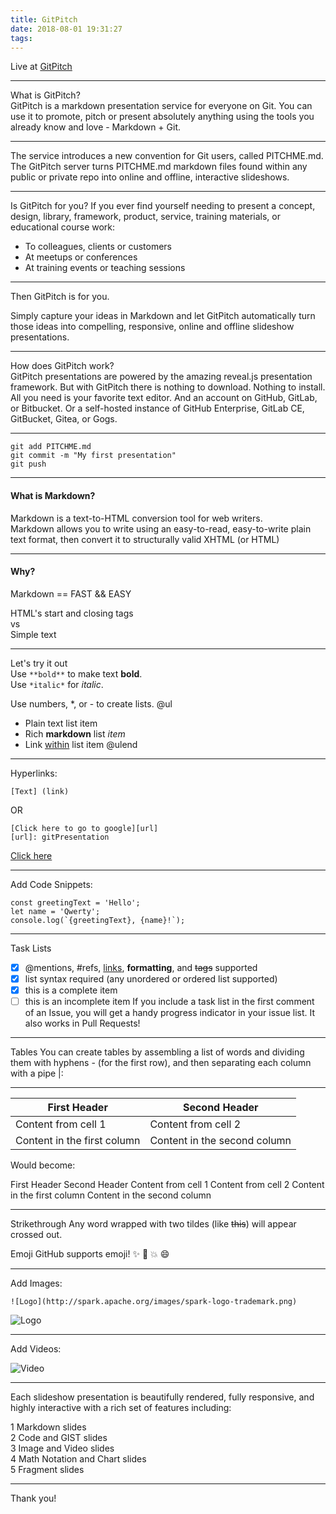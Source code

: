 ```yaml
---
title: GitPitch
date: 2018-08-01 19:31:27
tags:
---
```


Live at [GitPitch](https://gitpitch.com/ApoTheOne/gitpresentation)

---

What is GitPitch?  
GitPitch is a markdown presentation service for everyone on Git. You can use it to promote, pitch or present absolutely anything using the tools you already know and love - Markdown + Git.

---

The service introduces a new convention for Git users, called PITCHME.md. The GitPitch server turns PITCHME.md markdown files found within any public or private repo into online and offline, interactive slideshows.

---

Is GitPitch for you?
If you ever find yourself needing to present a concept, design, library, framework, product, service, training materials, or educational course work:

-   To colleagues, clients or customers
-   At meetups or conferences
-   At training events or teaching sessions

---

Then GitPitch is for you.

Simply capture your ideas in Markdown and let GitPitch automatically turn those ideas into compelling, responsive, online and offline slideshow presentations.

---

How does GitPitch work?  
GitPitch presentations are powered by the amazing reveal.js presentation framework. But with GitPitch there is nothing to download. Nothing to install. All you need is your favorite text editor. And an account on GitHub, GitLab, or Bitbucket. Or a self-hosted instance of GitHub Enterprise, GitLab CE, GitBucket, Gitea, or Gogs.

---

```
git add PITCHME.md
git commit -m "My first presentation"
git push
```

---

#### What is Markdown?

Markdown is a text-to-HTML conversion tool for web writers.  
Markdown allows you to write using an easy-to-read, easy-to-write plain text format, then convert it to structurally valid XHTML (or HTML)

---

#### Why?

Markdown == FAST && EASY

HTML's start and closing tags  
 vs  
Simple text

---

Let's try it out  
Use `**bold**` to make text **bold**.  
Use `*italic*` for _italic_.

Use numbers, \*, or - to create lists.
@ul

-   Plain text list item
-   Rich **markdown** list _item_
-   Link [within](https://gitpitch.com) list item
    @ulend

---

Hyperlinks:

```
[Text] (link)
```

OR

```
[Click here to go to google][url]
[url]: gitPresentation
```

[Click here][g]

[g]: README.md

---

Add Code Snippets:

```
const greetingText = 'Hello';
let name = 'Qwerty';
console.log(`{greetingText}, {name}!`);
```

---

Task Lists

-   [x] @mentions, #refs, [links](), **formatting**, and <del>tags</del> supported
-   [x] list syntax required (any unordered or ordered list supported)
-   [x] this is a complete item
-   [ ] this is an incomplete item
        If you include a task list in the first comment of an Issue, you will get a handy progress indicator in your issue list. It also works in Pull Requests!

---

Tables
You can create tables by assembling a list of words and dividing them with hyphens - (for the first row), and then separating each column with a pipe |:

---

| First Header                | Second Header                |
| --------------------------- | ---------------------------- |
| Content from cell 1         | Content from cell 2          |
| Content in the first column | Content in the second column |

Would become:

First Header Second Header
Content from cell 1 Content from cell 2
Content in the first column Content in the second column

---

Strikethrough
Any word wrapped with two tildes (like ~~this~~) will appear crossed out.

Emoji
GitHub supports emoji! :sparkles: :camel: :boom: :smile:

---

Add Images:

```
![Logo](http://spark.apache.org/images/spark-logo-trademark.png)
```

![Logo](http://spark.apache.org/images/spark-logo-trademark.png)

---

Add Videos:

![Video](https://www.youtube.com/embed/mkiDkkdGGAQ)

---

Each slideshow presentation is beautifully rendered, fully responsive, and highly interactive with a rich set of features including:

1 Markdown slides  
2 Code and GIST slides  
3 Image and Video slides  
4 Math Notation and Chart slides  
5 Fragment slides

---

Thank you!
